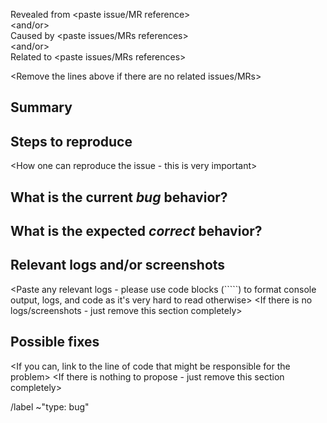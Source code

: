 Revealed from <paste issue/MR reference>  
<and/or>  
Caused by <paste issues/MRs references>  
<and/or>  
Related to <paste issues/MRs references>  

<Remove the lines above if there are no related issues/MRs>




## Summary

<Summarize the bug encountered concisely>




## Steps to reproduce

<How one can reproduce the issue - this is very important>




## What is the current _bug_ behavior?

<What actually happens>




## What is the expected _correct_ behavior?

<What you should see instead>




## Relevant logs and/or screenshots

<Paste any relevant logs - please use code blocks (`````) to format console output, logs, and code as it's very hard to read otherwise>
<If there is no logs/screenshots - just remove this section completely>



## Possible fixes

<If you can, link to the line of code that might be responsible for the problem>
<If there is nothing to propose - just remove this section completely>




/label ~"type: bug"
